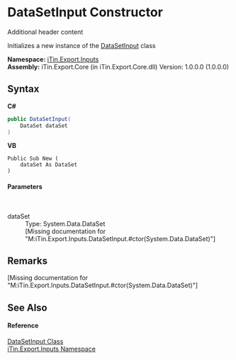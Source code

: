 # DataSetInput Constructor 
Additional header content 

Initializes a new instance of the <a href="83a632a5-f647-682e-fb71-58cfc3756d66">DataSetInput</a> class

**Namespace:**&nbsp;<a href="c36d3103-5606-5c0e-da92-1e44dc961692">iTin.Export.Inputs</a><br />**Assembly:**&nbsp;iTin.Export.Core (in iTin.Export.Core.dll) Version: 1.0.0.0 (1.0.0.0)

## Syntax

**C#**<br />
``` C#
public DataSetInput(
	DataSet dataSet
)
```

**VB**<br />
``` VB
Public Sub New ( 
	dataSet As DataSet
)
```


#### Parameters
&nbsp;<dl><dt>dataSet</dt><dd>Type: System.Data.DataSet<br />\[Missing <param name="dataSet"/> documentation for "M:iTin.Export.Inputs.DataSetInput.#ctor(System.Data.DataSet)"\]</dd></dl>

## Remarks
\[Missing <remarks> documentation for "M:iTin.Export.Inputs.DataSetInput.#ctor(System.Data.DataSet)"\]

## See Also


#### Reference
<a href="83a632a5-f647-682e-fb71-58cfc3756d66">DataSetInput Class</a><br /><a href="c36d3103-5606-5c0e-da92-1e44dc961692">iTin.Export.Inputs Namespace</a><br />
